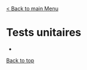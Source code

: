 [< Back to main Menu](https://github.com/gsoulie/Mobile-App-Development/blob/master/angular-formation.md)    

# Tests unitaires

* [](#)         


[Back to top](#tests-unitaires)
